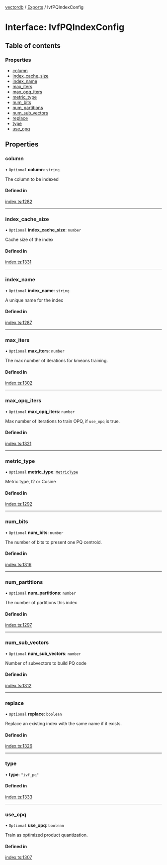 [vectordb](../README.md) / [Exports](../modules.md) / IvfPQIndexConfig

# Interface: IvfPQIndexConfig

## Table of contents

### Properties

- [column](IvfPQIndexConfig.md#column)
- [index\_cache\_size](IvfPQIndexConfig.md#index_cache_size)
- [index\_name](IvfPQIndexConfig.md#index_name)
- [max\_iters](IvfPQIndexConfig.md#max_iters)
- [max\_opq\_iters](IvfPQIndexConfig.md#max_opq_iters)
- [metric\_type](IvfPQIndexConfig.md#metric_type)
- [num\_bits](IvfPQIndexConfig.md#num_bits)
- [num\_partitions](IvfPQIndexConfig.md#num_partitions)
- [num\_sub\_vectors](IvfPQIndexConfig.md#num_sub_vectors)
- [replace](IvfPQIndexConfig.md#replace)
- [type](IvfPQIndexConfig.md#type)
- [use\_opq](IvfPQIndexConfig.md#use_opq)

## Properties

### column

• `Optional` **column**: `string`

The column to be indexed

#### Defined in

[index.ts:1282](https://github.com/lancedb/lancedb/blob/92179835/node/src/index.ts#L1282)

___

### index\_cache\_size

• `Optional` **index\_cache\_size**: `number`

Cache size of the index

#### Defined in

[index.ts:1331](https://github.com/lancedb/lancedb/blob/92179835/node/src/index.ts#L1331)

___

### index\_name

• `Optional` **index\_name**: `string`

A unique name for the index

#### Defined in

[index.ts:1287](https://github.com/lancedb/lancedb/blob/92179835/node/src/index.ts#L1287)

___

### max\_iters

• `Optional` **max\_iters**: `number`

The max number of iterations for kmeans training.

#### Defined in

[index.ts:1302](https://github.com/lancedb/lancedb/blob/92179835/node/src/index.ts#L1302)

___

### max\_opq\_iters

• `Optional` **max\_opq\_iters**: `number`

Max number of iterations to train OPQ, if `use_opq` is true.

#### Defined in

[index.ts:1321](https://github.com/lancedb/lancedb/blob/92179835/node/src/index.ts#L1321)

___

### metric\_type

• `Optional` **metric\_type**: [`MetricType`](../enums/MetricType.md)

Metric type, l2 or Cosine

#### Defined in

[index.ts:1292](https://github.com/lancedb/lancedb/blob/92179835/node/src/index.ts#L1292)

___

### num\_bits

• `Optional` **num\_bits**: `number`

The number of bits to present one PQ centroid.

#### Defined in

[index.ts:1316](https://github.com/lancedb/lancedb/blob/92179835/node/src/index.ts#L1316)

___

### num\_partitions

• `Optional` **num\_partitions**: `number`

The number of partitions this index

#### Defined in

[index.ts:1297](https://github.com/lancedb/lancedb/blob/92179835/node/src/index.ts#L1297)

___

### num\_sub\_vectors

• `Optional` **num\_sub\_vectors**: `number`

Number of subvectors to build PQ code

#### Defined in

[index.ts:1312](https://github.com/lancedb/lancedb/blob/92179835/node/src/index.ts#L1312)

___

### replace

• `Optional` **replace**: `boolean`

Replace an existing index with the same name if it exists.

#### Defined in

[index.ts:1326](https://github.com/lancedb/lancedb/blob/92179835/node/src/index.ts#L1326)

___

### type

• **type**: ``"ivf_pq"``

#### Defined in

[index.ts:1333](https://github.com/lancedb/lancedb/blob/92179835/node/src/index.ts#L1333)

___

### use\_opq

• `Optional` **use\_opq**: `boolean`

Train as optimized product quantization.

#### Defined in

[index.ts:1307](https://github.com/lancedb/lancedb/blob/92179835/node/src/index.ts#L1307)
